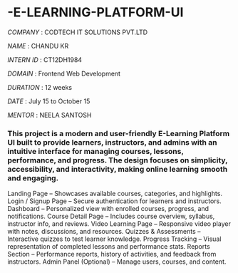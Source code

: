 # -E-LEARNING-PLATFORM-UI


*COMPANY*  : CODTECH IT SOLUTIONS PVT.LTD 

*NAME*  : CHANDU KR

*INTERN ID*  : CT12DH1984

*DOMAIN* :  Frontend Web Development

*DURATION* : 12  weeks 

*DATE*  : July 15 to October 15

*MENTOR* : NEELA SANTOSH

###   This project is a modern and user-friendly E-Learning Platform UI built to provide learners, instructors, and admins with an intuitive interface for managing courses, lessons, performance, and progress. The design focuses on simplicity, accessibility, and interactivity, making online learning smooth and engaging.  ##

 Landing Page – Showcases available courses, categories, and highlights.
 Login / Signup Page – Secure authentication for learners and instructors.
 Dashboard – Personalized view with enrolled courses, progress, and notifications.
 Course Detail Page – Includes course overview, syllabus, instructor info, and reviews.
 Video Learning Page – Responsive video player with notes, discussions, and resources.
 Quizzes & Assessments – Interactive quizzes to test learner knowledge.
 Progress Tracking – Visual representation of completed lessons and performance stats.
 Reports Section – Performance reports, history of activities, and feedback from instructors.
 Admin Panel (Optional) – Manage users, courses, and content.
